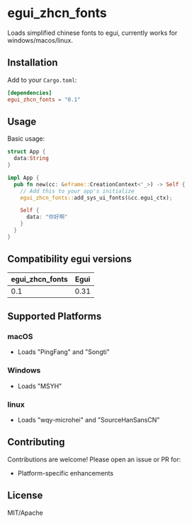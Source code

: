 # egui_zhcn_fonts

Loads simplified chinese fonts to egui, currently works for windows/macos/linux.

## Installation

Add to your `Cargo.toml`:

```toml
[dependencies]
egui_zhcn_fonts = "0.1"
```

## Usage

Basic usage:

```rust
struct App {
  data:String
}

impl App {
  pub fn new(cc: &eframe::CreationContext<'_>) -> Self {
    // Add this to your app's initialize
    egui_zhcn_fonts::add_sys_ui_fonts(&cc.egui_ctx);

    Self {
      data: "你好啊"
    }
  }
}
```

## Compatibility egui versions

| egui_zhcn_fonts | Egui |
| --------------- | ---- |
| 0.1             | 0.31 |

## Supported Platforms

### macOS

- Loads "PingFang" and "Songti"

### Windows

- Loads "MSYH"

### linux

- Loads "wqy-microhei" and "SourceHanSansCN"

## Contributing

Contributions are welcome! Please open an issue or PR for:

- Platform-specific enhancements

## License

MIT/Apache
